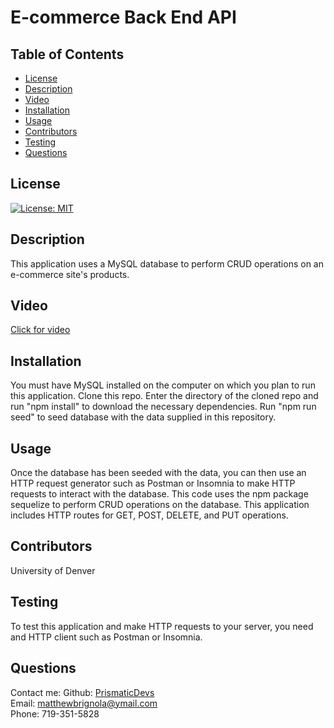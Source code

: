 # E-commerce Back End API

## Table of Contents

- [License](#license)
- [Description](#description)
- [Video](#video)
- [Installation](#installation)
- [Usage](#instructions)
- [Contributors](#contributors)
- [Testing](#testing)
- [Questions](#questions)

## License

[![License: MIT](https://img.shields.io/badge/License-MIT-yellow.svg)](https://opensource.org/licenses/MIT)

## Description

This application uses a MySQL database to perform CRUD operations on an e-commerce site's products.

## Video

<a href="https://youtu.be/hlG9wroi1Ww" target="_blank">Click for video</a>

## Installation

You must have MySQL installed on the computer on which you plan to run this application. Clone this repo. Enter the directory of the cloned repo and run "npm install" to download the necessary dependencies. Run "npm run seed" to seed database with the data supplied in this repository.

## Usage

Once the database has been seeded with the data, you can then use an HTTP request generator such as Postman or Insomnia to make HTTP requests to interact with the database. This code uses the npm package sequelize to perform CRUD operations on the database. This application includes HTTP routes for GET, POST, DELETE, and PUT operations.

## Contributors

University of Denver

## Testing

To test this application and make HTTP requests to your server, you need and HTTP client such as Postman or Insomnia.

## Questions

Contact me:
Github: [PrismaticDevs](https://github.com/PrismaticDevs) <br>
Email: matthewbrignola@ymail.com <br>
Phone: 719-351-5828 <br>
